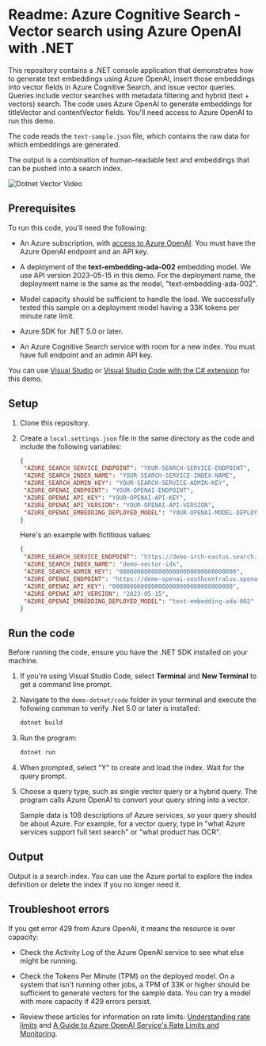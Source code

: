 # Readme: Azure Cognitive Search - Vector search using Azure OpenAI with .NET

This repository contains a .NET console application that demonstrates how to generate text embeddings using Azure OpenAI, insert those embeddings into vector fields in Azure Cognitive Search, and issue vector queries. Queries include vector searches with metadata filtering and hybrid (text + vectors) search. The code uses Azure OpenAI to generate embeddings for titleVector and contentVector fields. You'll need access to Azure OpenAI to run this demo.

The code reads the `text-sample.json` file, which contains the raw data for which embeddings are generated.

The output is a combination of human-readable text and embeddings that can be pushed into a search index.

![Dotnet Vector Video](https://github.com/Azure/cognitive-search-vector-pr/blob/main/demo-dotnet/data/images/dotnet-vector-video.gif?raw=true)

## Prerequisites

To run this code, you'll need the following:

+ An Azure subscription, with [access to Azure OpenAI](https://aka.ms/oai/access). You must have the Azure OpenAI endpoint and an API key.

+ A deployment of the **text-embedding-ada-002** embedding model. We use API version 2023-05-15 in this demo. For the deployment name, the deployment name is the same as the model, "text-embedding-ada-002".

+ Model capacity should be sufficient to handle the load. We successfully tested this sample on a deployment model having a 33K tokens per minute rate limit.

+ Azure SDK for .NET 5.0 or later.

+ An Azure Cognitive Search service with room for a new index. You must have full endpoint and an admin API key.

You can use [Visual Studio](https://visualstudio.microsoft.com/) or [Visual Studio Code with the C# extension](https://marketplace.visualstudio.com/items?itemName=ms-dotnettools.csharp) for this demo.

## Setup

1. Clone this repository.

2. Create a `local.settings.json` file in the same directory as the code and include the following variables:

   ```json
   {
    "AZURE_SEARCH_SERVICE_ENDPOINT": "YOUR-SEARCH-SERVICE-ENDPOINT",
    "AZURE_SEARCH_INDEX_NAME": "YOUR-SEARCH-SERVICE-INDEX-NAME",
    "AZURE_SEARCH_ADMIN_KEY": "YOUR-SEARCH-SERVICE-ADMIN-KEY",
    "AZURE_OPENAI_ENDPOINT": "YOUR-OPENAI-ENDPOINT",
    "AZURE_OPENAI_API_KEY": "YOUR-OPENAI-API-KEY",
    "AZURE_OPENAI_API_VERSION": "YOUR-OPENAI-API-VERSION",
    "AZURE_OPENAI_EMBEDDING_DEPLOYED_MODEL": "YOUR-OPENAI-MODEL-DEPLOYMENT-NAME"
   }
   ```

   Here's an example with fictitious values:

   ```json
   {
    "AZURE_SEARCH_SERVICE_ENDPOINT": "https://demo-srch-eastus.search.windows.net",
    "AZURE_SEARCH_INDEX_NAME": "demo-vector-idx",
    "AZURE_SEARCH_ADMIN_KEY": "000000000000000000000000000000000",
    "AZURE_OPENAI_ENDPOINT": "https://demo-openai-southcentralus.openai.azure.com/",
    "AZURE_OPENAI_API_KEY": "0000000000000000000000000000000000",
    "AZURE_OPENAI_API_VERSION": "2023-05-15",
    "AZURE_OPENAI_EMBEDDING_DEPLOYED_MODEL": "text-embedding-ada-002"
   }
   ```

## Run the code

Before running the code, ensure you have the .NET SDK installed on your machine.

1. If you're using Visual Studio Code, select **Terminal** and **New Terminal** to get a command line prompt. 

1. Navigate to the `demo-dotnet/code` folder in your terminal and execute the following comman to verify .Net 5.0 or later is installed:

   ```bash
   dotnet build
   ```

1. Run the program:

   ```bash
   dotnet run
   ```

1. When prompted, select "Y" to create and load the index. Wait for the query prompt.

1. Choose a query type, such as single vector query or a hybrid query. The program calls Azure OpenAI to convert your query string into a vector.

   Sample data is 108 descriptions of Azure services, so your query should be about Azure. For example, for a vector query, type in "what Azure services support full text search" or "what product has OCR".

## Output

Output is a search index. You can use the Azure portal to explore the index definition or delete the index if you no longer need it.

## Troubleshoot errors

If you get error 429 from Azure OpenAI, it means the resource is over capacity:

+ Check the Activity Log of the Azure OpenAI service to see what else might be running.

+ Check the Tokens Per Minute (TPM) on the deployed model. On a system that isn't running other jobs, a TPM of 33K or higher should be sufficient to generate vectors for the sample data. You can try a model with more capacity if 429 errors persist.

+ Review these articles for information on rate limits: [Understanding rate limits](https://learn.microsoft.com/azure/ai-services/openai/how-to/quota?tabs=rest#understanding-rate-limits) and [A Guide to Azure OpenAI Service's Rate Limits and Monitoring](https://clemenssiebler.com/posts/understanding-azure-openai-rate-limits-monitoring/).